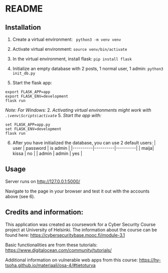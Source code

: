 # README

## Installation
1. Create a virtual environment:
``` python3 -m venv venv```
2. Activate virtual environment:
``` source venv/bin/activate ```
3. In the virtual environment, install flask:
```pip install flask```

4. Initialize an empty database with 2 posts, 1 normal user, 1 admin:
```python3 init_db.py```

5. Start the flask app:
```
export FLASK_APP=app
export FLASK_ENV=development
flask run
```

_Note: For Windows:_
2. _Activating virtual environments might work with ```.\venv\Scripts\activate```_
5. _Start the app with:_
```
set FLASK_APP=app.py
set FLASK_ENV=development
flask run
```

6. After you have initialized the database, you can use 2 default users:
| user | password | is admin |
|----------|----------|----------|
| maija| kissa | no |
| admin | admin | yes |

## Usage
Server runs on http://127.0.0.1:5000/

Navigate to the page in your browser and test it out with the accounts above (see 6).


## Credits and information:
This application was created as coursework for a Cyber Security Course project at University of Helsinki.
The information about the course can be found here: 
https://cybersecuritybase.mooc.fi/module-3.1 

Basic functionalities are from these tutorials: 
https://www.digitalocean.com/community/tutorials/

Additional information on vulnerable web apps from this course: https://hy-tsoha.github.io/materiaali/osa-4/#tietoturva 

